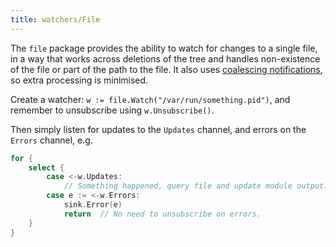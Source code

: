 ```yaml
---
title: watchers/File
---
```


The `file` package provides the ability to watch for changes to a single file, in a way that works
across deletions of the tree and handles non-existence of the file or part of the path to the file.
It also uses [coalescing notifications](/base/notifier), so extra processing is minimised.

Create a watcher: `w := file.Watch("/var/run/something.pid")`, and remember to unsubscribe using
`w.Unsubscribe()`.

Then simply listen for updates to the `Updates` channel, and errors on the `Errors` channel, e.g.
```go
for {
	select {
		case <-w.Updates:
			// Something happened, query file and update module output.
		case e := <-w.Errors:
			sink.Error(e)
			return  // No need to unsubscribe on errors.
	}
}
```
